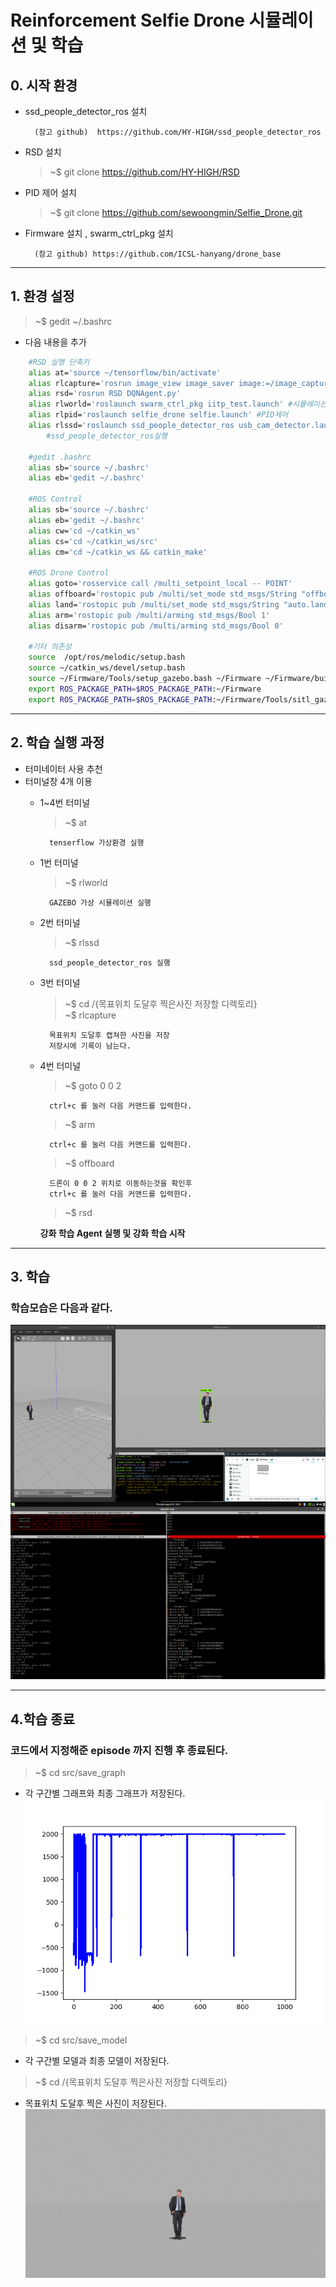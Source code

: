 # Reinforcement Selfie Drone 시뮬레이션 및 학습
## 0. 시작 환경
- ssd_people_detector_ros 설치
  
        (참고 github)  https://github.com/HY-HIGH/ssd_people_detector_ros 
- RSD 설치
    >~$ git clone https://github.com/HY-HIGH/RSD    
- PID 제어 설치 
    >~$ git clone https://github.com/sewoongmin/Selfie_Drone.git
- Firmware 설치 , swarm_ctrl_pkg 설치
          
        (참고 github) https://github.com/ICSL-hanyang/drone_base 
      

---
## 1. 환경 설정
>~$ gedit ~/.bashrc

- 다음 내용을 추가
```sh
    #RSD 실행 단축키
    alias at='source ~/tensorflow/bin/activate'
    alias rlcapture='rosrun image_view image_saver image:=/image_capture'
    alias rsd='rosrun RSD DQNAgent.py'
    alias rlworld='roslaunch swarm_ctrl_pkg iitp_test.launch' #시뮬레이션 환경
    alias rlpid='roslaunch selfie_drone selfie.launch' #PID제어
    alias rlssd='roslaunch ssd_people_detector_ros usb_cam_detector.launch'        
        #ssd_people_detector_ros실행

    #gedit .bashrc
    alias sb='source ~/.bashrc'
    alias eb='gedit ~/.bashrc'

    #ROS Control
    alias sb='source ~/.bashrc'
    alias eb='gedit ~/.bashrc'
    alias cw='cd ~/catkin_ws'
    alias cs='cd ~/catkin_ws/src'
    alias cm='cd ~/catkin_ws && catkin_make'

    #ROS Drone Control
    alias goto='rosservice call /multi_setpoint_local -- POINT'
    alias offboard='rostopic pub /multi/set_mode std_msgs/String "offboard"'
    alias land='rostopic pub /multi/set_mode std_msgs/String "auto.land"'
    alias arm='rostopic pub /multi/arming std_msgs/Bool 1'
    alias disarm='rostopic pub /multi/arming std_msgs/Bool 0'

    #기타 의존성
    source  /opt/ros/melodic/setup.bash
    source ~/catkin_ws/devel/setup.bash
    source ~/Firmware/Tools/setup_gazebo.bash ~/Firmware ~/Firmware/build/posix_sitl_default
    export ROS_PACKAGE_PATH=$ROS_PACKAGE_PATH:~/Firmware
    export ROS_PACKAGE_PATH=$ROS_PACKAGE_PATH:~/Firmware/Tools/sitl_gazebo

```
---------
## 2. 학습 실행 과정
- 터미네이터 사용 추천
- 터미널창 4개 이용  
    - 1~4번 터미널
        >~$ at  
          
            tenserflow 가상환경 실행
    - 1번 터미널
        >~$ rlworld     

            GAZEBO 가상 시뮬레이션 실행   

    - 2번 터미널  

        >~$ rlssd    

            ssd_people_detector_ros 실행

    - 3번 터미널  
        >~$ cd /{목표위치 도달후 찍은사진 저장할 디렉토리}  
        >~$ rlcapture  
          
            목표위치 도달후 캡쳐한 사진을 저장
            저장시에 기록이 남는다.
    - 4번 터미널  
        >~$ goto 0 0 2    
          
            ctrl+c 를 눌러 다음 커맨드를 입력한다.

        >~$ arm  
          
            ctrl+c 를 눌러 다음 커맨드를 입력한다.

        >~$ offboard      
              
            드론이 0 0 2 위치로 이동하는것을 확인후
            ctrl+c 를 눌러 다음 커맨드를 입력한다.
          
            
        >~$ rsd  
          
        **강화 학습 Agent 실행 및 강화 학습 시작**
 ---
## 3. 학습
### 학습모습은 다음과 같다. 

![sss](./img/sss.png)




























---
## 4.학습 종료
### 코드에서 지정해준 episode 까지 진행 후 종료된다.
>~$ cd src/save_graph   
  
- 각 구간별 그래프와 최종 그래프가 저장된다.
    ![sss](./img/graph.png)
>~$ cd src/save_model 
- 각 구간별 모델과 최종 모델이 저장된다. 

>~$ cd /{목표위치 도달후 찍은사진 저장할 디렉토리}  
  - 목표위치 도달후 찍은 사진이 저장된다.
  ![sss](./img/success.jpg)



